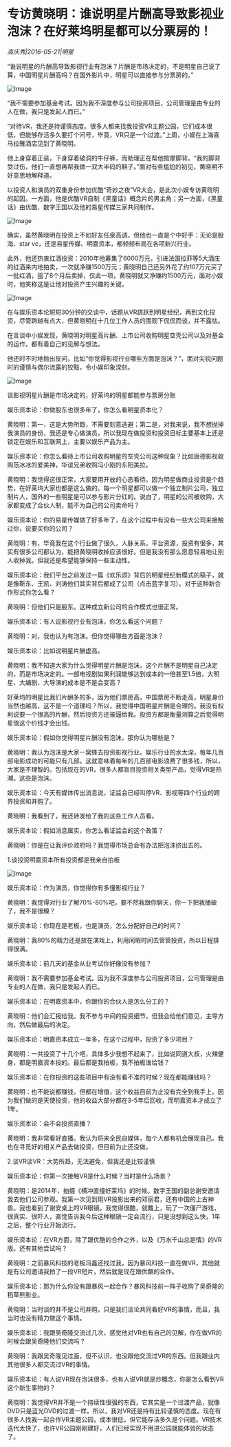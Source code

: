 # 专访黄晓明：谁说明星片酬高导致影视业泡沫？在好莱坞明星都可以分票房的！

*高庆秀|2016-05-21|明星*

“谁说明星的片酬高导致影视行业有泡沫？片酬是市场决定的，不是明星自己说了算，中国明星片酬高吗？在国外影片中，明星可以直接参与分票房的。”

![Image](http://p1.pstatp.com/large/31f30005246206e1be9e)

“我不需要参加基金考试。因为我不深度参与公司投资项目，公司管理是由专业的人在做，我只是发起人而已。”

“对待VR，我还是持谨慎态度。很多人都来找我投资VR主题公园，它们成本很低，但能够存活多久要打个问号，毕竟，VR只是一个过渡。”上周，小娱在上海喜马拉雅酒店见到了黄晓明。

他上身穿着正装，下身穿着破洞的牛仔裤，而助理正在帮他按摩脚背。“我的脚背受过伤，他们一直想再帮我做一双大半码的鞋子。”面对有些尴尬的初见，黄晓明不好意思地解释道。

以投资人和演员的双重身份参加优酷“奇妙之夜”VR大会，是此次小娱专访黄晓明的起因。一方面，他是优酷VR自制《黑童话》概念片的男主角；另一方面，《黑童话》由优酷、数字王国以及他的易星传媒三家共同制作。

![Image](http://p2.pstatp.com/large/31f3000524616c2ee2a1)

确实，虽然黄晓明在投资上不如好友任泉高调，但他也一直是个中好手：无论是股海、star vc，还是易星传媒、明嘉资本，都频频布局在各项新兴行业。

此外，他还热衷红酒投资：2010年他筹集了6000万元，引进法国拉菲等5大酒庄的红酒来内地拍卖，一次就净赚1500万元；黄晓明自己还另外花了约107万元买了一批红酒，囤了8个月后卖掉，仅此一项，黄晓明就又净赚约1500万元，面对小娱时，他笑称这是让他对投资产生兴趣的关键。

![Image](http://p1.pstatp.com/large/32040001444f58e6b6a0)

在与娱乐资本论短短30分钟的交谈中，话题从VR跳跃到明星经纪，再到文化投资，尽管跨越有点大，但黄晓明在十几位工作人员的围观下侃侃而谈，并不露怯。

在言谈中小娱发现，黄晓明对明星高片酬、上市公司收购明星空壳公司以及对基金的运作，都有着自己的见解与想法。

他还时不时地抛出反问，比如“你觉得影视行业哪些方面是泡沫？”，面对尖锐问题时的谨慎与偶尔流露的狡黠，令小娱印象深刻。

![Image](http://p2.pstatp.com/large/31f7000054059b36e90a)

谈影视明星片酬是市场决定的，好莱坞的明星都能参与票房分账

娱乐资本论：你做股东也很多年了，你怎么看明星资本化？

黄晓明：第一，这是大势所趋，不需要刻意逃避；第二是，对我来说，我不想抛掉我演员的身份，我还是专心做演员，所以我现在做投资和投资目标主要基本上还是锁定在娱乐和互联网上，主要以娱乐产品为主。

娱乐资本论：你怎么看待上市公司收购明星的空壳公司这种现象？比如唐德影视收购范冰冰的爱美神，华谊兄弟收购冯小刚的东阳美拉。

黄晓明：我觉得这很正常，大家要用开放的心态看待。因为明星做商业投资是个趋势，在好莱坞大家也都是这么做的。每一个明星都可以做一个独立制片公司，独立制片人，国外的一些明星是可以参与影片分红的。说白了，明星的公司被收购，大家都变成了合伙人制，能不为自己的公司卖命吗？

娱乐资本论：你的易星传媒做了好多年了，在这个过程中有没有一些大公司来接触过你，说要买你的公司？

黄晓明：有，毕竟我在这个行业做了很久，人脉关系，平台资源，投资有很多，其实有很多公司都认为，能把黄晓明收掉应该很好。但是我没有那么愿意轻易地让别人收掉我。但我还是希望能够保持一些主动性。

娱乐资本论：我们平台之前发过一篇《欢乐颂》背后的明星经纪新模式的稿子，就是像靳东、王凯、刘涛他们其实背后都成了公司（点击蓝字复习）。对于这种新合作形式你怎么看？

黄晓明：但他们只是股东。这种成立新公司的合作模式也很正常。

娱乐资本论：有人说影视行业有泡沫，你怎么看这个问题？

黄晓明：对，我也认为有泡沫。但你觉得哪些方面是泡沫？

娱乐资本论：比如说明星片酬虚高。

黄晓明：我不知道大家为什么觉得明星片酬是泡沫，这个片酬不是明星自己决定的，而是市场决定的。一部电视剧如果利润能够达到成本的一倍甚至1.5倍，大明星、大编剧、大导演的成本是不是会变高？

好莱坞的明星比我们片酬多的多，因为他们票房高，中国票房不断走高，明星身价当然也越高，这不是一个道理吗？所以，我觉得中国明星片酬是合理的。我没有权利说要一个很高的片酬，然后投资方还被逼给我。投资方都是衡量测算之后觉得明星值这个价钱才会出钱。

娱乐资本论：假如你觉得明星片酬没有泡沫，那你认为哪些是？

黄晓明：我认为泡沫是大家一窝蜂去投资影视行业。娱乐行业的水太深，每年几百部电影成功的可能只有几部。这就意味着每年的几百部电影浪费了很多钱，所以，大家是不理智的。包括现在的VR，很多人都盲目投资相关类型产品，觉得VR是热潮。这些是泡沫。

娱乐资本论：今天有媒体传出消息说，证监会已经叫停VR、影视等四个行业的跨界投资和并购了。

黄晓明：我看到了，我还转发给了我的这些工作人员看。

娱乐资本论：假如消息属实，你怎么看证监会的这个政策？

黄晓明：你是在让我评价政府吗？我觉得市场总会有办法把泡沫挤出去的。

1.谈投资明嘉资本所有投资都是我亲自拍板

![Image](http://p2.pstatp.com/large/31f700005406235b2ec1)

娱乐资本论：作为演员，你觉得你有多懂影视行业？

黄晓明：我觉得对行业了解70%-80%吧，要不然我跟你聊天，你一下把我捅破了，我不是很糗？

娱乐资本论：你现在是老板，也是演员，怎么分配好自己的时间？

黄晓明：我80%的精力还是放在演戏上，利用闲暇时间去管管投资，所以日程排得很满。

娱乐资本论：前几天的基金从业考试你好像没有参加？

黄晓明：我不需要参加基金考试。因为我不深度参与公司投资项目，公司管理是由专业的人在做，我只是发起人而已。

娱乐资本论：在明嘉资本中，你跟你的合伙人是怎么分工的？

黄晓明：他们会汇报给我。我不参与中间的投资细节，但我会给他们意见，主导方向，然后做最后的决定。

娱乐资本论：明嘉资本成立一年多，在这个过程中，投资了多少项目？

黄晓明：一共投资了十几个吧，具体多少我想不起来了，比如说同道大叔，火辣健身，都是明嘉资本投的。最后都是我拍板，我不拍板谁给钱？

娱乐资本论：在你投资的这些项目中有没有看不准的时候？现在都能赚钱吗？

黄晓明：也不能说都赚钱，但都在增值，这个收益目前为止没有完全到我手上。因为我们做的是天使投资，他的收益大部分都在3-5年后回收，而明嘉资本才成立了1年。

娱乐资本论：会不会投资直播？

黄晓明：我非常看好直播。我认为将来全民自媒体，每个人都有机会展现自己。我也在寻觅好的相关产品去做投资，但目前为止还没做。

2.谈VR谈VR：大势所趋，无法避免，但我还是比较谨慎

娱乐资本论：你第一次接触VR是什么时候？当时是什么场景？

黄晓明：是2014年，拍摄《横冲直撞好莱坞》的时候。数字王国的副总谢安邀请我去他们公司参观。我第一次见到用VR投影出来的邓丽君，还有中国的上古神兽。我也看到了谢安桌上的VR眼镜，我觉得很酷，就戴上，玩了一次僵尸游戏，很真实、很吓人，直觉告诉我今后这种眼镜一定会流行，只是没想到这么快，1年之后，整个行业开始流行。

娱乐资本论：在VR方面，除了跟优酷的合作之外，以及《万水千山总是情》的VR版。还有其他尝试吗？

黄晓明：之前暴风科技的老板冯鑫还找过我，因为暴风科技一直在做VR，其他就是有公司邀请我拍了一段VR短片，然后就是现在跟优酷的合作。

娱乐资本论：那为什么你没有跟暴风一起合作？暴风科技前一阵子收购了吴奇隆的稻草熊影业。

黄晓明：当时谈的并不是公司并购，只是我们谈论共同看好VR的事情，而且，我当时也没有精力做这个事情。

娱乐资本论：我跟吴奇隆交流过几次，感觉他对VR也有自己的见解，你在做VR的时候会跟吴奇隆他们交流吗？

黄晓明：我跟吴奇隆见过面，但不认识，也没跟他交流过VR的东西。但我跟业内其他很多人都交流过VR的事情。

娱乐资本论：有人说VR现在泡沫很多，也有人说VR就是炒概念，你是怎么看到VR这个新生事物的？

黄晓明：我觉得VR并不是一个持续性很强的东西，它其实是一个过渡产品，就像DVD只是蓝光DVD的过渡一样。所以，我对VR还是持有比较谨慎的态度。现在有很多人找我一起合作VR主题公园，成本很低，但它能存活多久是个问题。VR技术迭代太快了，也许VR公园刚刚建好，人们已经实现不用进公园就能体验的状态了。

